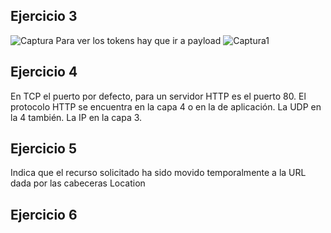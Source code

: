## Ejercicio 3

![Captura](https://github.com/pepbote/despliegue-de-aplicaciones-web/assets/144775358/b328b5fe-ff26-437d-8340-38df31d966f9)
Para ver los tokens hay que ir a payload
![Captura1](https://github.com/pepbote/despliegue-de-aplicaciones-web/assets/144775358/df403653-4b7a-408e-bb2f-8aadc789328e)

## Ejercicio 4
En TCP el puerto por defecto, para un servidor HTTP es el puerto 80.
El protocolo HTTP se encuentra en la capa 4 o en la de aplicación. 
La UDP en la 4 también.
La IP en la capa 3. 

## Ejercicio 5
Indica que el recurso solicitado ha sido movido temporalmente a la URL dada por las cabeceras Location

## Ejercicio 6
